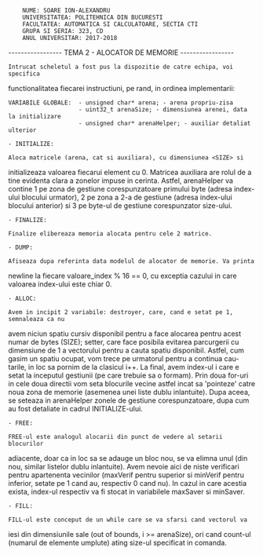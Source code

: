         NUME: SOARE ION-ALEXANDRU
        UNIVERSITATEA: POLITEHNICA DIN BUCURESTI
        FACULTATEA: AUTOMATICA SI CALCULATOARE, SECTIA CTI
        GRUPA SI SERIA: 323, CD
        ANUL UNIVERSITAR: 2017-2018

-----------------	 TEMA 2 - ALOCATOR DE MEMORIE	 -----------------

	Intrucat scheletul a fost pus la dispozitie de catre echipa, voi specifica
functionalitatea fiecarei instructiuni, pe rand, in ordinea implementarii:

	VARIABILE GLOBALE:	- unsigned char* arena; - arena propriu-zisa
						- uint32_t arenaSize; - dimensiunea arenei, data la initializare
						- unsigned char* arenaHelper; - auxiliar detaliat ulterior

	- INITIALIZE:
	
	Aloca matricele (arena, cat si auxiliara), cu dimensiunea <SIZE> si 
initializeaza valoarea fiecarui element cu 0. Matricea auxiliara are rolul
de a tine evidenta clara a zonelor impuse in cerinta. Astfel, arenaHelper
va contine 1 pe zona de gestiune corespunzatoare primului byte (adresa
index-ului blocului urmator), 2 pe zona a 2-a de gestiune (adresa index-ului
blocului anterior) si 3 pe byte-ul de gestiune corespunzator size-ului.

	- FINALIZE:
	
	Finalize elibereaza memoria alocata pentru cele 2 matrice.
	
	- DUMP:
	
	Afiseaza dupa referinta data modelul de alocator de memorie. Va printa
newline la fiecare valoare_index % 16 == 0, cu exceptia cazului in care
valoarea index-ului este chiar 0.

	- ALLOC:
	
	Avem in incipit 2 variabile: destroyer, care, cand e setat pe 1, semnaleaza ca nu
avem niciun spatiu cursiv disponibil pentru a face alocarea pentru acest
numar de bytes (SIZE); setter, care face posibila evitarea parcurgerii cu 
dimensiune de 1 a vectorului pentru a cauta spatiu disponibil. Astfel,
cum gasim un spatiu ocupat, vom trece pe urmatorul pentru a continua cau-
tarile, in loc sa pornim de la clasicul i++. La final, avem index-ul i care
e setat la inceputul gestiunii (pe care trebuie sa o formam). Prin doua
for-uri in cele doua directii vom seta blocurile vecine astfel incat
sa 'pointeze' catre noua zona de memorie (asemenea unei liste dublu inlantuite).
Dupa aceea, se seteaza in arenaHelper zonele de gestiune corespunzatoare,
dupa cum au fost detaliate in cadrul INITIALIZE-ului.

	- FREE:
	
	FREE-ul este analogul alocarii din punct de vedere al setarii blocurilor
adiacente, doar ca in loc sa se adauge un bloc nou, se va elimna unul (din nou,
similar listelor dublu inlantuite). Avem nevoie aici de niste verificari pentru
apartenenta vecinilor (maxVerif pentru superior si minVerif pentru inferior, 
setate pe 1 cand au, respectiv 0 cand nu). In cazul in care acestia exista,
index-ul respectiv va fi stocat in variabilele maxSaver si minSaver.

	- FILL:
	
	FILL-ul este conceput de un while care se va sfarsi cand vectorul va
iesi din dimensiunile sale (out of bounds, i >= arenaSize), ori cand 
count-ul (numarul de elemente umplute) ating size-ul specificat in comanda.
	
	
